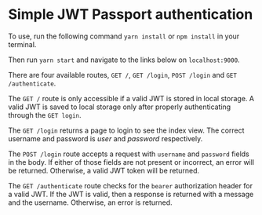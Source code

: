 # Simple JWT Passport authentication

To use, run the following command `yarn install` or `npm install` in your terminal.

Then run `yarn start` and navigate to the links below on `localhost:9000`.

There are four available routes, `GET /`, `GET /login`, `POST /login` and `GET /authenticate`.

The `GET /` route is only accessible if a valid JWT is stored in local storage. A valid JWT is saved to local storage only after properly authenticating through the `GET login`.

The `GET /login` returns a page to login to see the index view.
The correct username and password is _user_ and _password_ respectively.

The `POST /login` route accepts a request with `username` and `password` fields in the body. If either of those fields are not present or incorrect, an error will be returned. Otherwise, a valid JWT token will be returned.

The `GET /authenticate` route checks for the `bearer` authorization header for a valid JWT. If the JWT is valid, then a response is returned with a message and the username. Otherwise, an error is returned.
